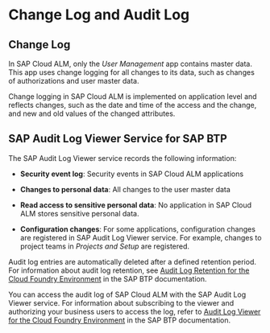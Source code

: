 <!-- loiodd4f07d7011d44218d7ed3ba25c07407 -->

# Change Log and Audit Log



<a name="loiodd4f07d7011d44218d7ed3ba25c07407__section_vyj_bdl_kkb"/>

## Change Log

In SAP Cloud ALM, only the *User Management* app contains master data. This app uses change logging for all changes to its data, such as changes of authorizations and user master data.

Change logging in SAP Cloud ALM is implemented on application level and reflects changes, such as the date and time of the access and the change, and new and old values of the changed attributes.



<a name="loiodd4f07d7011d44218d7ed3ba25c07407__section_iy3_gdl_kkb"/>

## SAP Audit Log Viewer Service for SAP BTP

The SAP Audit Log Viewer service records the following information:

-   **Security event log**: Security events in SAP Cloud ALM applications

-   **Changes to personal data**: All changes to the user master data

-   **Read access to sensitive personal data**: No application in SAP Cloud ALM stores sensitive personal data.

-   **Configuration changes**: For some applications, configuration changes are registered in SAP Audit Log Viewer service. For example, changes to project teams in *Projects and Setup* are registered.


Audit log entries are automatically deleted after a defined retention period. For information about audit log retention, see [Audit Log Retention for the Cloud Foundry Environment](https://help.sap.com/viewer/65de2977205c403bbc107264b8eccf4b/Cloud/en-US/adaefa64228e49ddbe40c15f63a4f74b.html) in the SAP BTP documentation.

You can access the audit log of SAP Cloud ALM with the SAP Audit Log Viewer service. For information about subscribing to the viewer and authorizing your business users to access the log, refer to [Audit Log Viewer for the Cloud Foundry Environment](https://help.sap.com/products/BTP/65de2977205c403bbc107264b8eccf4b/e3baa5f1a0c64c44aac8ab3ea3d1b500.html) in the SAP BTP documentation.

